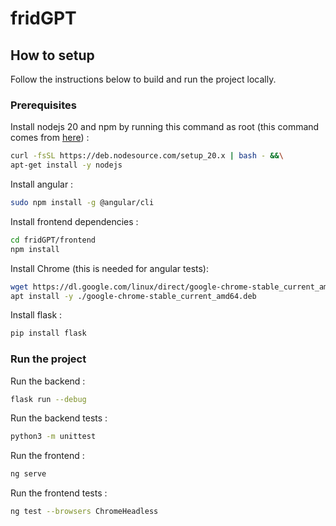 # fridGPT

## How to setup

Follow the instructions below to build and run the project locally.

### Prerequisites

Install nodejs 20 and npm by running this command as root (this command comes from [here](https://github.com/nodesource/distributions)) :
```bash
curl -fsSL https://deb.nodesource.com/setup_20.x | bash - &&\
apt-get install -y nodejs
```

Install angular :
```bash
sudo npm install -g @angular/cli
```

Install frontend dependencies :
```bash
cd fridGPT/frontend
npm install
```

Install Chrome (this is needed for angular tests):
```bash
wget https://dl.google.com/linux/direct/google-chrome-stable_current_amd64.deb
apt install -y ./google-chrome-stable_current_amd64.deb
```

Install flask :
```bash
pip install flask
```

### Run the project

Run the backend :
```bash
flask run --debug
```

Run the backend tests :
```bash
python3 -m unittest
```

Run the frontend :
```bash
ng serve
```

Run the frontend tests :
```bash
ng test --browsers ChromeHeadless
```